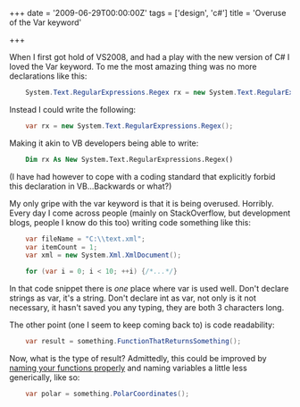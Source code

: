 +++
date = '2009-06-29T00:00:00Z'
tags = ['design', 'c#']
title = 'Overuse of the Var keyword'

+++

When I first got hold of VS2008, and had a play with the new version of C# I loved the Var keyword.  To me the most amazing thing was no more declarations like this:

```csharp
    System.Text.RegularExpressions.Regex rx = new System.Text.RegularExpressions.Regex();
```

Instead I could write the following:

```csharp
    var rx = new System.Text.RegularExpressions.Regex();
```

Making it akin to VB developers being able to write:

```vb
    Dim rx As New System.Text.RegularExpressions.Regex()
```

(I have had however to cope with a coding standard that explicitly forbid this declaration in VB...Backwards or what?)

My only gripe with the var keyword is that it is being overused. Horribly.  Every day I come across people (mainly on StackOverflow, but development blogs, people I know do this too) writing code something like this:

```csharp
    var fileName = "C:\\text.xml";
    var itemCount = 1;
    var xml = new System.Xml.XmlDocument();

    for (var i = 0; i < 10; ++i) {/*...*/}
```

In that code snippet there is *one* place where var is used well.  Don't declare strings as var, it's a string. Don't declare int as var, not only is it not necessary, it hasn't saved you any typing, they are both 3 characters long.

The other point (one I seem to keep coming back to) is code readability:

```csharp
    var result = something.FunctionThatReturnsSomething();
```

Now, what is the type of result?  Admittedly, this could be improved by [naming your functions properly][1] and naming variables a little less generically, like so:

```csharp
    var polar = something.PolarCoordinates();
```

[1]: /coming-from-something-as-opposed-to-going-to-something
